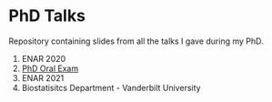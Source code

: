 # PhD Talks

Repository containing slides from all the talks I gave during my PhD.

1. ENAR 2020
2. [PhD Oral Exam](https://github.com/ChiaraDG/PhD-Talks/tree/main/Orals)
3. ENAR 2021
4. Biostatisitcs Department - Vanderbilt University
